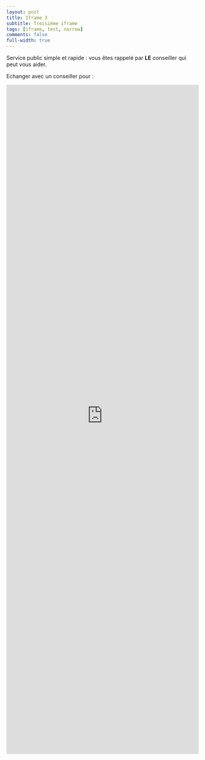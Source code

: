 ```yaml
---
layout: post
title: Iframe 3
subtitle: Troisième iframe
tags: [iframe, test, narrow]
comments: false
full-width: true
---
```


Service public simple et rapide : vous êtes rappelé par **LE** conseiller qui peut vous aider.


Echanger avec un conseiller pour :

<iframe data-iframe="true" src="https://reso-staging.osc-fr1.scalingo.io/aide-entreprise/iframe-test-3" width="100%" height="1750px" frameborder="0"></iframe>